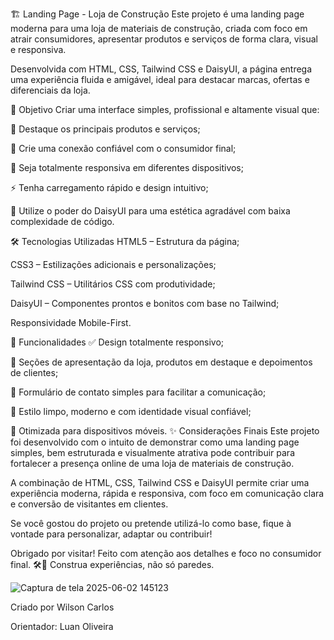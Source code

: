 🏗️ Landing Page - Loja de Construção 
Este projeto é uma landing page moderna para uma loja de materiais de construção, criada com foco em atrair consumidores, apresentar produtos e serviços de forma clara, visual e responsiva.

Desenvolvida com HTML, CSS, Tailwind CSS e DaisyUI, a página entrega uma experiência fluida e amigável, ideal para destacar marcas, ofertas e diferenciais da loja.

🎯 Objetivo
Criar uma interface simples, profissional e altamente visual que:

🧱 Destaque os principais produtos e serviços;

🏡 Crie uma conexão confiável com o consumidor final;

📱 Seja totalmente responsiva em diferentes dispositivos;

⚡ Tenha carregamento rápido e design intuitivo;

🎨 Utilize o poder do DaisyUI para uma estética agradável com baixa complexidade de código.

🛠️ Tecnologias Utilizadas
HTML5 – Estrutura da página;

CSS3 – Estilizações adicionais e personalizações;

Tailwind CSS – Utilitários CSS com produtividade;

DaisyUI – Componentes prontos e bonitos com base no Tailwind;

Responsividade Mobile-First.

📌 Funcionalidades
✅ Design totalmente responsivo;

🧱 Seções de apresentação da loja, produtos em destaque e depoimentos de clientes;

💬 Formulário de contato simples para facilitar a comunicação;

🎨 Estilo limpo, moderno e com identidade visual confiável;

📱 Otimizada para dispositivos móveis.
✨ Considerações Finais
Este projeto foi desenvolvido com o intuito de demonstrar como uma landing page simples, bem estruturada e visualmente atrativa pode contribuir para fortalecer a presença online de uma loja de materiais de construção.

A combinação de HTML, CSS, Tailwind CSS e DaisyUI permite criar uma experiência moderna, rápida e responsiva, com foco em comunicação clara e conversão de visitantes em clientes.

Se você gostou do projeto ou pretende utilizá-lo como base, fique à vontade para personalizar, adaptar ou contribuir!

Obrigado por visitar!
Feito com atenção aos detalhes e foco no consumidor final. 🛠️💙
Construa experiências, não só paredes.

![Captura de tela 2025-06-02 145123](https://github.com/user-attachments/assets/a4ac5772-f75b-4cfb-8b04-3f47465aa3bc)

Criado por Wilson Carlos

 Orientador: Luan Oliveira
